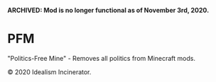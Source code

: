 **ARCHIVED: Mod is no longer functional as of November 3rd, 2020.**

# PFM
"Politics-Free Mine" - Removes all politics from Minecraft mods.


© 2020 Idealism Incinerator.
